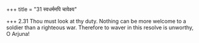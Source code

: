 +++
title = "31 स्वधर्ममपि चावेक्ष्य"

+++
2.31 Thou must look at thy duty. Nothing can be more welcome to a
soldier than a righteous war. Therefore to waver in this resolve is
unworthy, O Arjuna!
